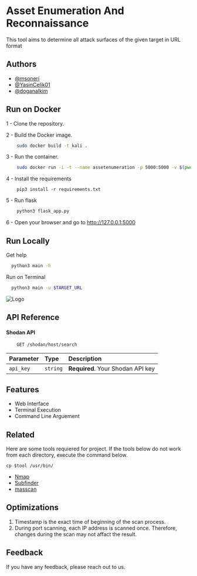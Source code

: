 
# Asset Enumeration And Reconnaissance

This tool aims to determine all attack surfaces of the given target in URL format


## Authors

- [@msoneri](https://github.com/msoneri)
- [@YasinCelik01](https://github.com/YasinCelik01)
- [@doganalkim](https://github.com/doganalkim)


## Run on Docker

1 - Clone the repository.

2 - Build the Docker image.
```bash
    sudo docker build -t kali .
```

3 - Run the container.
```bash
    sudo docker run -i -t --name assetenumeration -p 5000:5000 -v $(pwd):/root:rw kali
```

4 - Install the requirements
```
    pip3 install -r requirements.txt
```

5 - Run flask
```bash
    python3 flask_app.py
```


6 - Open your browser and go to http://127.0.0.1:5000

    
## Run Locally

Get help

```bash
  python3 main -h
```


Run on Terminal

```bash
  python3 main -u $TARGET_URL
```

   

![Logo](https://media.istockphoto.com/id/1383933495/vector/hacker-symbol.jpg?s=612x612&w=0&k=20&c=fFR3n51RetENXUg8st7kGoO-ErvWA__ZDEE7CPn-9KM=)

## API Reference

#### Shodan API

```http
	GET /shodan/host/search

```

| Parameter | Type     | Description                |
| :-------- | :------- | :------------------------- |
| `api_key` | `string` | **Required**. Your Shodan API key |

## Features

- Web Interface
- Terminal Execution
- Command Line Arguement


## Related

Here are some tools requiered for project. If the tools below do not work from each directory, execute the command below.

```
cp $tool /usr/bin/
```


- [Nmap](https://nmap.org/)
- [Subfinder](https://github.com/projectdiscovery/subfinder) 
- [masscan](https://github.com/robertdavidgraham/masscan)


## Optimizations

1. Timestamp is the exact time of  beginning of the scan process.
2. During port scanning, each IP address is scanned once. Therefore, changes during the scan may not affact the result.



## Feedback

If you have any feedback, please reach out to us.



